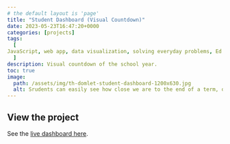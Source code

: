 ```yaml
---
# the default layout is 'page'
title: "Student Dashboard (Visual Countdown)"
date: 2023-05-23T16:47:20+0000
categories: [projects]
tags:
  [
JavaScript, web app, data visualization, solving everyday problems, Ed Tech, greatest hits
  ]
description: Visual countdown of the school year.
toc: true
image:
  path: /assets/img/th-domlet-student-dashboard-1200x630.jpg
  alt: Srudents can easily see how close we are to the end of a term, or the next holiday!
---
```


## View the project

See the [live dashboard here](https://domlet.github.io/dashboard).
